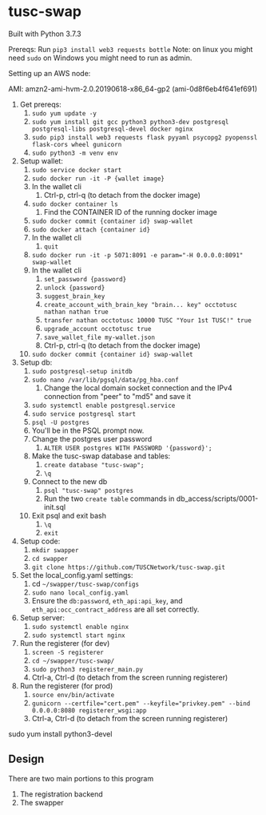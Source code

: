 # tusc-swap

Built with Python 3.7.3

Prereqs:
Run `pip3 install web3 requests bottle`
Note: on linux you might need `sudo` on Windows you might need to run as admin.

Setting up an AWS node:

AMI: amzn2-ami-hvm-2.0.20190618-x86_64-gp2 (ami-0d8f6eb4f641ef691)


1. Get prereqs:
    1. `sudo yum update -y`
    1. `sudo yum install git gcc python3 python3-dev postgresql postgresql-libs postgresql-devel docker nginx`
    1. `sudo pip3 install web3 requests flask pyyaml psycopg2 pyopenssl flask-cors wheel gunicorn`
    1. `sudo python3 -m venv env`
1. Setup wallet:
    1. `sudo service docker start`
    1. `sudo docker run -it -P {wallet image}`
    1. In the wallet cli
        1. Ctrl-p, ctrl-q (to detach from the docker image)
    1. `sudo docker container ls`
        1. Find the CONTAINER ID of the running docker image
    1. `sudo docker commit {container id} swap-wallet`
    1. `sudo docker attach {container id}`
    1. In the wallet cli
        1. `quit`
    1. `sudo docker run -it -p 5071:8091 -e param="-H 0.0.0.0:8091" swap-wallet`
    1. In the wallet cli
        1. `set_password {password}`
        1. `unlock {password}`
        1. `suggest_brain_key`
        1. `create_account_with_brain_key "brain... key" occtotusc nathan nathan true`
        1. `transfer nathan occtotusc 10000 TUSC "Your 1st TUSC!" true`
        1. `upgrade_account occtotusc true`
        1. `save_wallet_file my-wallet.json`
        1. Ctrl-p, ctrl-q (to detach from the docker image)
    1. `sudo docker commit {container id} swap-wallet`
1. Setup db:
    1. `sudo postgresql-setup initdb`
    1. `sudo nano /var/lib/pgsql/data/pg_hba.conf`
        1. Change the local domain socket connection and the IPv4 connection from "peer" to "md5" and save it
    1. `sudo systemctl enable postgresql.service`
    1. `sudo service postgresql start`
    1. `psql -U postgres`
    1. You'll be in the PSQL prompt now.
    1. Change the postgres user password
        1. `ALTER USER postgres WITH PASSWORD '{password}';`
    1. Make the tusc-swap database and tables:
        1. `create database "tusc-swap";`
        1. `\q`
    1. Connect to the new db
        1. `psql "tusc-swap" postgres`
        1. Run the two `create table` commands in db_access/scripts/0001-init.sql
    1. Exit psql and exit bash
        1. `\q`
        1. `exit`
1. Setup code:
    1. `mkdir swapper`
    1. `cd swapper`
    1. `git clone https://github.com/TUSCNetwork/tusc-swap.git`
1. Set the local_config.yaml settings:
    1. cd `~/swapper/tusc-swap/configs`
    1. `sudo nano local_config.yaml`
    1. Ensure the `db:password`, `eth_api:api_key`, and `eth_api:occ_contract_address` are all set correctly.
1. Setup server:
    1. `sudo systemctl enable nginx`
    1. `sudo systemctl start nginx`
1. Run the registerer (for dev)
    1. `screen -S registerer`
    1. `cd ~/swapper/tusc-swap/`
    1. `sudo python3 registerer_main.py`
    1. Ctrl-a, Ctrl-d (to detach from the screen running registerer)
1. Run the registerer (for prod)
    1. `source env/bin/activate`
    1. `gunicorn --certfile="cert.pem" --keyfile="privkey.pem" --bind 0.0.0.0:8080 registerer_wsgi:app`
    1. Ctrl-a, Ctrl-d (to detach from the screen running registerer)

sudo yum install python3-devel
## Design

There are two main portions to this program
1. The registration backend
2. The swapper